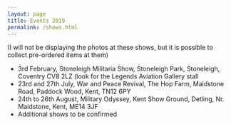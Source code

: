 ```yaml
---
layout: page
title: Events 2019
permalink: /shows.html
---
```


<nav id="events">
  <p>(I will not be displaying the photos at these shows, but it is possible to collect pre-ordered items at them)</p>
  <ul class="over">
    <li><span>3rd February,</span> Stoneleigh Militaria Show, Stoneleigh Park, Stoneleigh, Coventry CV8 2LZ (look for the Legends Aviation Gallery stall</li>
    <li><span>23rd and 27th July,</span> War and Peace Revival, The Hop Farm, Maidstone Road, Paddock Wood, Kent, TN12 6PY</li>
    <li><span>24th to 26th August,</span> Military Odyssey, Kent Show Ground, Detling, Nr. Maidstone, Kent, ME14 3JF</li>
    <li><span>Additional shows to be confirmed</span></li>
  </ul>
</nav>
